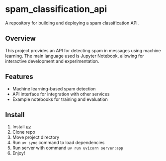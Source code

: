 # spam_classification_api

A repository for building and deploying a spam classification API.

## Overview

This project provides an API for detecting spam in messages using machine learning. The main language used is Jupyter Notebook, allowing for interactive development and experimentation.

## Features

- Machine learning-based spam detection
- API interface for integration with other services
- Example notebooks for training and evaluation

## Install

1. Install [uv]([https://pages.github.com/](https://docs.astral.sh/uv/getting-started/installation/))
2. Clone repo
3. Move project directory
4. Run `uv sync` command to load dependencies
5. Run server with command `uv run uvicorn server:app`
6. Enjoy!
